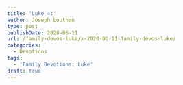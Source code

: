 ```yaml
---
title: 'Luke 4:'
author: Joseph Louthan
type: post
publishDate: 2020-06-11
url: /family-devos-luke/x-2020-06-11-family-devos-luke/
categories:
  - Devotions
tags:
  - 'Family Devotions: Luke'
draft: true
---
```

